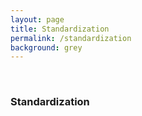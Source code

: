 ```yaml
---
layout: page
title: Standardization
permalink: /standardization
background: grey
---
```

<br>

### Standardization